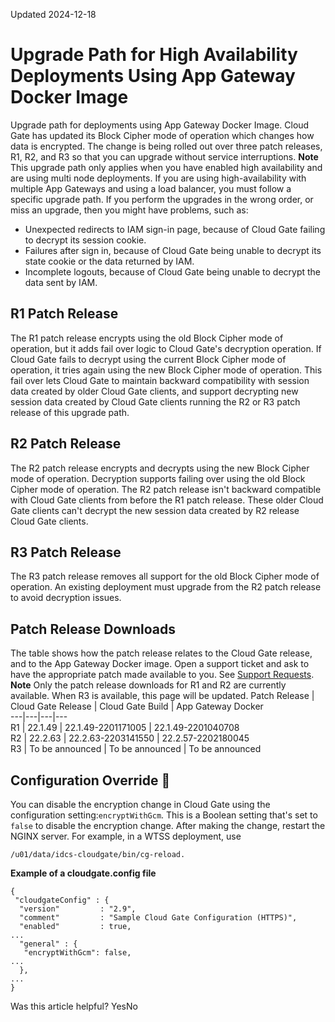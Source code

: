 Updated 2024-12-18
# Upgrade Path for High Availability Deployments Using App Gateway Docker Image
Upgrade path for deployments using App Gateway Docker Image.
Cloud Gate has updated its Block Cipher mode of operation which changes how data is encrypted. The change is being rolled out over three patch releases, R1, R2, and R3 so that you can upgrade without service interruptions.
**Note** This upgrade path only applies when you have enabled high availability and are using multi node deployments.
If you are using high-availability with multiple App Gateways and using a load balancer, you must follow a specific upgrade path. If you perform the upgrades in the wrong order, or miss an upgrade, then you might have problems, such as:
  * Unexpected redirects to IAM sign-in page, because of Cloud Gate failing to decrypt its session cookie.
  * Failures after sign in, because of Cloud Gate being unable to decrypt its state cookie or the data returned by IAM.
  * Incomplete logouts, because of Cloud Gate being unable to decrypt the data sent by IAM.


## R1 Patch Release
The R1 patch release encrypts using the old Block Cipher mode of operation, but it adds fail over logic to Cloud Gate's decryption operation. If Cloud Gate fails to decrypt using the current Block Cipher mode of operation, it tries again using the new Block Cipher mode of operation. This fail over lets Cloud Gate to maintain backward compatibility with session data created by older Cloud Gate clients, and support decrypting new session data created by Cloud Gate clients running the R2 or R3 patch release of this upgrade path.
## R2 Patch Release
The R2 patch release encrypts and decrypts using the new Block Cipher mode of operation. Decryption supports failing over using the old Block Cipher mode of operation. The R2 patch release isn't backward compatible with Cloud Gate clients from before the R1 patch release. These older Cloud Gate clients can't decrypt the new session data created by R2 release Cloud Gate clients.
## R3 Patch Release
The R3 patch release removes all support for the old Block Cipher mode of operation. An existing deployment must upgrade from the R2 patch release to avoid decryption issues.
## Patch Release Downloads
The table shows how the patch release relates to the Cloud Gate release, and to the App Gateway Docker image. Open a support ticket and ask to have the appropriate patch made available to you. See [Support Requests](https://docs.oracle.com/iaas/Content/GSG/Tasks/contactingsupport.htm).
**Note** Only the patch release downloads for R1 and R2 are currently available. When R3 is available, this page will be updated.
Patch Release | Cloud Gate Release | Cloud Gate Build | App Gateway Docker  
---|---|---|---  
R1 | 22.1.49 | 22.1.49-2201171005 | 22.1.49-2201040708  
R2 | 22.2.63 | 22.2.63-2203141550 | 22.2.57-2202180045  
R3 | To be announced | To be announced | To be announced  
## Configuration Override 🔗 
You can disable the encryption change in Cloud Gate using the configuration setting:`encryptWithGcm`. This is a Boolean setting that's set to `false` to disable the encryption change.
After making the change, restart the NGINX server. For example, in a WTSS deployment, use 
```
/u01/data/idcs-cloudgate/bin/cg-reload.
```

**Example of a cloudgate.config file**
```
{
 "cloudgateConfig" : {
  "version"         : "2.9",
  "comment"         : "Sample Cloud Gate Configuration (HTTPS)",
  "enabled"         : true,
...
  "general" : {
   "encryptWithGcm": false,
...
  },
...
}
```

Was this article helpful?
YesNo

